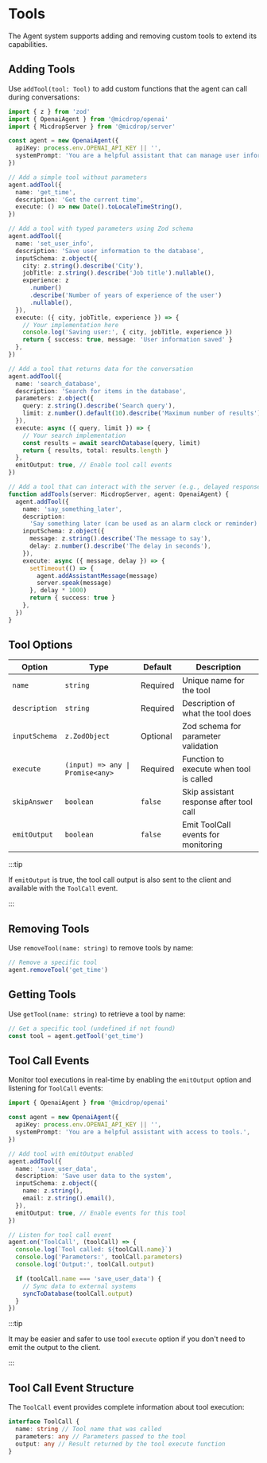 # Tools

The Agent system supports adding and removing custom tools to extend its capabilities.

## Adding Tools

Use `addTool(tool: Tool)` to add custom functions that the agent can call during conversations:

```typescript
import { z } from 'zod'
import { OpenaiAgent } from '@micdrop/openai'
import { MicdropServer } from '@micdrop/server'

const agent = new OpenaiAgent({
  apiKey: process.env.OPENAI_API_KEY || '',
  systemPrompt: 'You are a helpful assistant that can manage user information.',
})

// Add a simple tool without parameters
agent.addTool({
  name: 'get_time',
  description: 'Get the current time',
  execute: () => new Date().toLocaleTimeString(),
})

// Add a tool with typed parameters using Zod schema
agent.addTool({
  name: 'set_user_info',
  description: 'Save user information to the database',
  inputSchema: z.object({
    city: z.string().describe('City'),
    jobTitle: z.string().describe('Job title').nullable(),
    experience: z
      .number()
      .describe('Number of years of experience of the user')
      .nullable(),
  }),
  execute: ({ city, jobTitle, experience }) => {
    // Your implementation here
    console.log('Saving user:', { city, jobTitle, experience })
    return { success: true, message: 'User information saved' }
  },
})

// Add a tool that returns data for the conversation
agent.addTool({
  name: 'search_database',
  description: 'Search for items in the database',
  parameters: z.object({
    query: z.string().describe('Search query'),
    limit: z.number().default(10).describe('Maximum number of results'),
  }),
  execute: async ({ query, limit }) => {
    // Your search implementation
    const results = await searchDatabase(query, limit)
    return { results, total: results.length }
  },
  emitOutput: true, // Enable tool call events
})

// Add a tool that can interact with the server (e.g., delayed responses)
function addTools(server: MicdropServer, agent: OpenaiAgent) {
  agent.addTool({
    name: 'say_something_later',
    description:
      'Say something later (can be used as an alarm clock or reminder)',
    inputSchema: z.object({
      message: z.string().describe('The message to say'),
      delay: z.number().describe('The delay in seconds'),
    }),
    execute: async ({ message, delay }) => {
      setTimeout(() => {
        agent.addAssistantMessage(message)
        server.speak(message)
      }, delay * 1000)
      return { success: true }
    },
  })
}
```

## Tool Options

| Option        | Type                             | Default  | Description                             |
| ------------- | -------------------------------- | -------- | --------------------------------------- |
| `name`        | `string`                         | Required | Unique name for the tool                |
| `description` | `string`                         | Required | Description of what the tool does       |
| `inputSchema` | `z.ZodObject`                    | Optional | Zod schema for parameter validation     |
| `execute`     | `(input) => any \| Promise<any>` | Required | Function to execute when tool is called |
| `skipAnswer`  | `boolean`                        | `false`  | Skip assistant response after tool call |
| `emitOutput`  | `boolean`                        | `false`  | Emit ToolCall events for monitoring     |

:::tip

If `emitOutput` is true, the tool call output is also sent to the client and available with the `ToolCall` event.

:::

## Removing Tools

Use `removeTool(name: string)` to remove tools by name:

```typescript
// Remove a specific tool
agent.removeTool('get_time')
```

## Getting Tools

Use `getTool(name: string)` to retrieve a tool by name:

```typescript
// Get a specific tool (undefined if not found)
const tool = agent.getTool('get_time')
```

## Tool Call Events

Monitor tool executions in real-time by enabling the `emitOutput` option and listening for `ToolCall` events:

```typescript
import { OpenaiAgent } from '@micdrop/openai'

const agent = new OpenaiAgent({
  apiKey: process.env.OPENAI_API_KEY || '',
  systemPrompt: 'You are a helpful assistant with access to tools.',
})

// Add tool with emitOutput enabled
agent.addTool({
  name: 'save_user_data',
  description: 'Save user data to the system',
  inputSchema: z.object({
    name: z.string(),
    email: z.string().email(),
  }),
  emitOutput: true, // Enable events for this tool
})

// Listen for tool call event
agent.on('ToolCall', (toolCall) => {
  console.log(`Tool called: ${toolCall.name}`)
  console.log('Parameters:', toolCall.parameters)
  console.log('Output:', toolCall.output)

  if (toolCall.name === 'save_user_data') {
    // Sync data to external systems
    syncToDatabase(toolCall.output)
  }
})
```

:::tip

It may be easier and safer to use tool `execute` option if you don't need to emit the output to the client.

:::

## Tool Call Event Structure

The `ToolCall` event provides complete information about tool execution:

```typescript
interface ToolCall {
  name: string // Tool name that was called
  parameters: any // Parameters passed to the tool
  output: any // Result returned by the tool execute function
}
```
